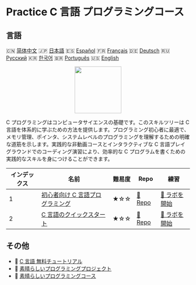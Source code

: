 # Practice C 言語 プログラミングコース

## 言語

🇨🇳 [简体中文](README_zh.md) 🇯🇵 [日本語](README_ja.md) 🇪🇸 [Español](README_es.md) 🇫🇷 [Français](README_fr.md) 🇩🇪 [Deutsch](README_de.md) 🇷🇺 [Русский](README_ru.md) 🇰🇷 [한국어](README_ko.md) 🇧🇷 [Português](README_pt.md) 🇺🇸 [English](README.md) 

<div align="center">
<img width="128px" src="https://file.labex.io/path/GAbMWgBPUOxV.png">
</div>

C プログラミングはコンピュータサイエンスの基礎です。このスキルツリーは C 言語を体系的に学ぶための方法を提供します。プログラミング初心者に最適で、メモリ管理、ポインタ、システムレベルのプログラミングを理解するための明確な道筋を示します。実践的な非動画コースとインタラクティブな C 言語プレイグラウンドでのコーディング演習により、効率的な C プログラムを書くための実践的なスキルを身につけることができます。

|   インデックス | 名前                                                                                       | 難易度   | Repo                                                                 | 練習                                                                     |
|----------------|--------------------------------------------------------------------------------------------|----------|----------------------------------------------------------------------|--------------------------------------------------------------------------|
|              1 | [初心者向け C 言語プログラミング](https://labex.io/ja/courses/c-programming-for-beginners) | ★☆☆      | [🔗 Repo](https://github.com/labex-labs/c-programming-for-beginners) | [🚀 ラボを開始](https://labex.io/ja/courses/c-programming-for-beginners) |
|              2 | [C 言語のクイックスタート](https://labex.io/ja/courses/quick-start-with-c)                 | ★☆☆      | [🔗 Repo](https://github.com/labex-labs/quick-start-with-c)          | [🚀 ラボを開始](https://labex.io/ja/courses/quick-start-with-c)          |

## その他

- 🔗 [C 言語 無料チュートリアル](https://github.com/labex-labs/c-free-tutorials)
- 🔗 [素晴らしいプログラミングプロジェクト](https://github.com/labex-labs/awesome-programming-projects)
- 🔗 [素晴らしいプログラミングコース](https://github.com/labex-labs/awesome-programming-courses)

